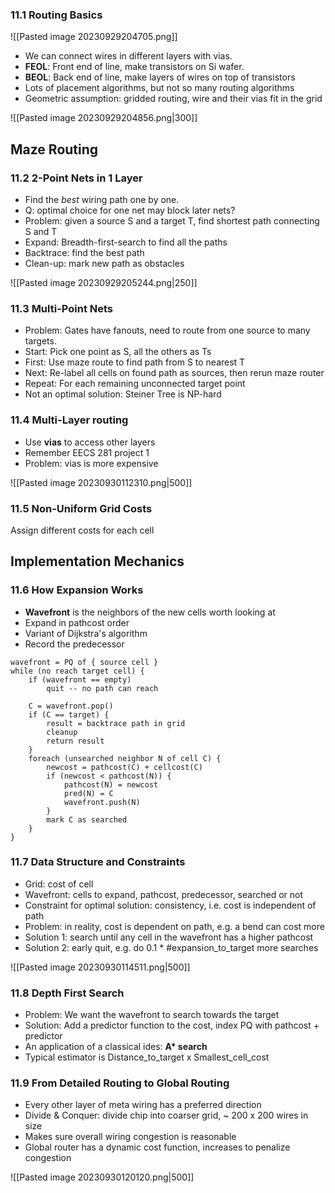 ### 11.1 Routing Basics

![[Pasted image 20230929204705.png]]

* We can connect wires in different layers with vias.
* **FEOL**: Front end of line, make transistors on Si wafer.
* **BEOL**: Back end of line, make layers of wires on top of transistors
* Lots of placement algorithms, but not so many routing algorithms
* Geometric assumption: gridded routing, wire and their vias fit in the grid

![[Pasted image 20230929204856.png|300]]

## Maze Routing
### 11.2 2-Point Nets in 1 Layer

* Find the *best* wiring path one by one.
* Q: optimal choice for one net may block later nets?
* Problem: given a source S and a target T, find shortest path connecting S and T
* Expand: Breadth-first-search to find all the paths
* Backtrace: find the best path
* Clean-up: mark new path as obstacles

![[Pasted image 20230929205244.png|250]]

### 11.3 Multi-Point Nets

* Problem: Gates have fanouts, need to route from one source to many targets.
* Start: Pick one point as S, all the others as Ts
* First: Use maze route to find path from S to nearest T
* Next: Re-label all cells on found path as sources, then rerun maze router
* Repeat: For each remaining unconnected target point
* Not an optimal solution: Steiner Tree is NP-hard

### 11.4 Multi-Layer routing

* Use **vias** to access other layers
* Remember EECS 281 project 1
* Problem: vias is more expensive

![[Pasted image 20230930112310.png|500]]

### 11.5 Non-Uniform Grid Costs

Assign different costs for each cell

## Implementation Mechanics

### 11.6 How Expansion Works

* **Wavefront** is the neighbors of the new cells worth looking at
* Expand in pathcost order
* Variant of Dijkstra's algorithm
* Record the predecessor

```algorithm
wavefront = PQ of { source cell }
while (no reach target cell) {
	if (wavefront == empty)
		quit -- no path can reach

	C = wavefront.pop()
	if (C == target) {
		result = backtrace path in grid
		cleanup
		return result
	}
	foreach (unsearched neighbor N of cell C) {
		newcost = pathcost(C) + cellcost(C)
		if (newcost < pathcost(N)) {
			pathcost(N) = newcost
			pred(N) = C
			wavefront.push(N)
		}
		mark C as searched
	}
}
```

### 11.7 Data Structure and Constraints

* Grid: cost of cell
* Wavefront: cells to expand, pathcost, predecessor, searched or not
* Constraint for optimal solution: consistency, i.e. cost is independent of path
* Problem: in reality, cost is dependent on path, e.g. a bend can cost more
* Solution 1: search until any cell in the wavefront has a higher pathcost
* Solution 2: early quit, e.g. do 0.1 * \#expansion_to_target more searches

![[Pasted image 20230930114511.png|500]]

### 11.8 Depth First Search

* Problem: We want the wavefront to search towards the target
* Solution: Add a predictor function to the cost, index PQ with pathcost + predictor
* An application of a classical ides: **A\* search**
* Typical estimator is Distance_to_target x Smallest_cell_cost

### 11.9 From Detailed Routing to Global Routing

* Every other layer of meta wiring has a preferred direction
* Divide & Conquer: divide chip into coarser grid, ~ 200 x 200 wires in size
* Makes sure overall wiring congestion is reasonable
* Global router has a dynamic cost function, increases to penalize congestion

![[Pasted image 20230930120120.png|500]]